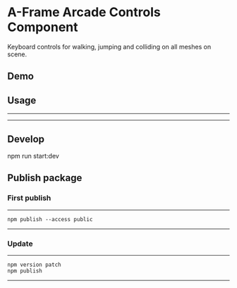 # A-Frame Arcade Controls Component

Keyboard controls for walking, jumping and colliding on all meshes on scene.

## Demo


## Usage

---

---

## Develop

npm run start:dev

## Publish package

### First publish

---
    npm publish --access public
---

### Update

---
    npm version patch
    npm publish
---